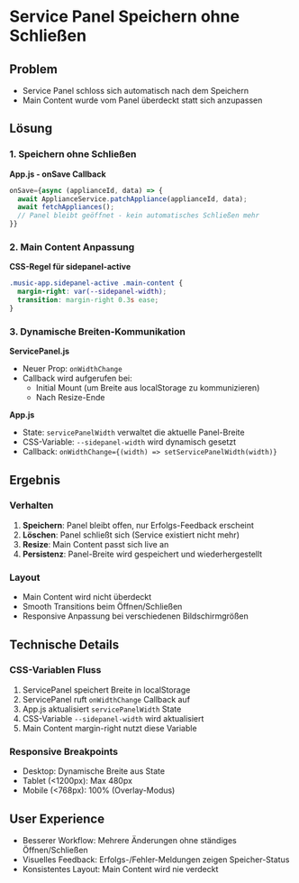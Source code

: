# Service Panel Speichern ohne Schließen

## Problem
- Service Panel schloss sich automatisch nach dem Speichern
- Main Content wurde vom Panel überdeckt statt sich anzupassen

## Lösung

### 1. Speichern ohne Schließen
**App.js - onSave Callback**
```javascript
onSave={async (applianceId, data) => {
  await ApplianceService.patchAppliance(applianceId, data);
  await fetchAppliances();
  // Panel bleibt geöffnet - kein automatisches Schließen mehr
}}
```

### 2. Main Content Anpassung
**CSS-Regel für sidepanel-active**
```css
.music-app.sidepanel-active .main-content {
  margin-right: var(--sidepanel-width);
  transition: margin-right 0.3s ease;
}
```

### 3. Dynamische Breiten-Kommunikation
**ServicePanel.js**
- Neuer Prop: `onWidthChange`
- Callback wird aufgerufen bei:
  - Initial Mount (um Breite aus localStorage zu kommunizieren)
  - Nach Resize-Ende

**App.js**
- State: `servicePanelWidth` verwaltet die aktuelle Panel-Breite
- CSS-Variable: `--sidepanel-width` wird dynamisch gesetzt
- Callback: `onWidthChange={(width) => setServicePanelWidth(width)}`

## Ergebnis

### Verhalten
1. **Speichern**: Panel bleibt offen, nur Erfolgs-Feedback erscheint
2. **Löschen**: Panel schließt sich (Service existiert nicht mehr)
3. **Resize**: Main Content passt sich live an
4. **Persistenz**: Panel-Breite wird gespeichert und wiederhergestellt

### Layout
- Main Content wird nicht überdeckt
- Smooth Transitions beim Öffnen/Schließen
- Responsive Anpassung bei verschiedenen Bildschirmgrößen

## Technische Details

### CSS-Variablen Fluss
1. ServicePanel speichert Breite in localStorage
2. ServicePanel ruft `onWidthChange` Callback auf
3. App.js aktualisiert `servicePanelWidth` State
4. CSS-Variable `--sidepanel-width` wird aktualisiert
5. Main Content margin-right nutzt diese Variable

### Responsive Breakpoints
- Desktop: Dynamische Breite aus State
- Tablet (<1200px): Max 480px
- Mobile (<768px): 100% (Overlay-Modus)

## User Experience
- Besserer Workflow: Mehrere Änderungen ohne ständiges Öffnen/Schließen
- Visuelles Feedback: Erfolgs-/Fehler-Meldungen zeigen Speicher-Status
- Konsistentes Layout: Main Content wird nie verdeckt
